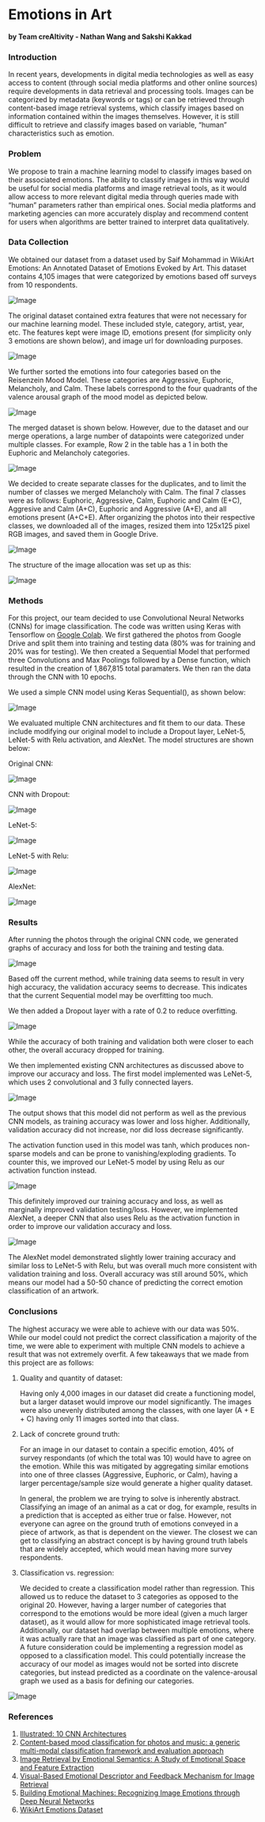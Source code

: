 # Emotions in Art
**by Team creAItivity - Nathan Wang and Sakshi Kakkad**

### Introduction
In recent years, developments in digital media technologies as well as easy access to content (through social media platforms and other online sources) require developments in data retrieval and processing tools. Images can be categorized by metadata (keywords or tags) or can be retrieved through content-based image retrieval systems, which classify images based on information contained within the images themselves. However, it is still difficult to retrieve and classify images based on variable, “human” characteristics such as emotion.  

### Problem
We propose to train a machine learning model to classify images based on their associated emotions. The ability to classify images in this way would be useful for social media platforms and image retrieval tools, as it would allow access to more relevant digital media through queries made with “human” parameters rather than empirical ones. Social media platforms and marketing agencies can more accurately display and recommend content for users when algorithms are better trained to interpret data qualitatively.  

### Data Collection
We obtained our dataset from a dataset used by Saif Mohammad in WikiArt Emotions: An Annotated Dataset of Emotions Evoked by Art. This dataset contains 4,105 images that were categorized by emotions based off surveys from 10 respondents. 

![Image](infographic.JPG)

The original dataset contained extra features that were not necessary for our machine learning model. These included style, category, artist, year, etc. The features kept were image ID, emotions present (for simplicity only 3 emotions are shown below), and image url for downloading purposes.

![Image](original_data.png)

We further sorted the emotions into four categories based on the Reisenzein Mood Model. These categories are Aggressive, Euphoric, Melancholy, and Calm. These labels correspond to the four quadrants of the valence arousal graph of the mood model as depicted below.

![Image](OriginalReisenzeinModel.png)

The merged dataset is shown below. However, due to the dataset and our merge operations, a large number of datapoints were categorized under multiple classes. For example, Row 2 in the table has a 1 in both the Euphoric and Melancholy categories.

![Image](data_sorted1.png)

We decided to create separate classes for the duplicates, and to limit the number of classes we merged Melancholy with Calm. The final 7 classes were as follows: Euphoric, Aggressive, Calm, Euphoric and Calm (E+C), Aggresive and Calm (A+C), Euphoric and Aggressive (A+E), and all emotions present (A+C+E). After organizing the photos into their respective classes, we downloaded all of the images, resized them into 125x125 pixel RGB images, and saved them in Google Drive. 

![Image](data_sorted2.png)

The structure of the image allocation was set up as this:

![Image](PhotoStructure.JPG)

### Methods
For this project, our team decided to use Convolutional Neural Networks (CNNs) for image classification. The code was written using Keras with Tensorflow on [Google Colab](https://colab.research.google.com/drive/1RVi2QEySIPyt_gGwJScBd_CXnIL-ghts?usp=sharing). We first gathered the photos from Google Drive and split them into training and testing data (80% was for training and 20% was for testing). We then created a Sequential Model that performed three Convolutions and Max Poolings followed by a Dense function, which resulted in the creation of 1,867,815 total paramaters. We then ran the data through the CNN with 10 epochs.

We used a simple CNN model using Keras Sequential(), as shown below:

![Image](CNN_1.JPG)

We evaluated multiple CNN architectures and fit them to our data. These include modifying our original model to include a Dropout layer, LeNet-5, LeNet-5 with Relu activation, and AlexNet. The model structures are shown below:

Original CNN:

![Image](cnn_summary.png)


CNN with Dropout:

![Image](dropout_summary.png)

LeNet-5:

![Image](lenet_summary.png)


LeNet-5 with Relu:

![Image](lenet_relu_summary.png)


AlexNet:

![Image](alexnet_summary.png)




### Results
After running the photos through the original CNN code, we generated graphs of accuracy and loss for both the training and testing data.

![Image](CNN_Output.JPG)

Based off the current method, while training data seems to result in very high accuracy, the validation accuracy seems to decrease. This indicates that the current Sequential model may be overfitting too much.

We then added a Dropout layer with a rate of 0.2 to reduce overfitting.

![Image](CNN_Dropout.JPG)

While the accuracy of both training and validation both were closer to each other, the overall accuracy dropped for training.

We then implemented existing CNN architectures as discussed above to improve our accuracy and loss. The first model implemented was LeNet-5, which uses 2 convolutional and 3 fully connected layers.

![Image](LeNet_results.png)

The output shows that this model did not perform as well as the previous CNN models, as training accuracy was lower and loss higher. Additionally, validation accuracy did not increase, nor did loss decrease significantly.

The activation function used in this model was tanh, which produces non-sparse models and can be prone to vanishing/exploding gradients. To counter this, we improved our LeNet-5 model by using Relu as our activation function instead.

![Image](LeNetRelu_results.png)

This definitely improved our training accuracy and loss, as well as marginally improved validation testing/loss. However, we implemented AlexNet, a deeper CNN that also uses Relu as the activation function in order to improve our validation accuracy and loss.

![Image](AlexNet_results.png)

The AlexNet model demonstrated slightly lower training accuracy and similar loss to LeNet-5 with Relu, but was overall much more consistent with validation training and loss. Overall accuracy was still around 50%, which means our model had a 50-50 chance of predicting the correct emotion classification of an artwork.



### Conclusions

The highest accuracy we were able to achieve with our data was 50%. While our model could not predict the correct classification a majority of the time, we were able to experiment with multiple CNN models to achieve a result that was not extremely overfit. A few takeaways that we made from this project are as follows:

1. Quality and quantity of dataset:

   Having only 4,000 images in our dataset did create a functioning model, but a larger dataset would improve our model significantly. The images were also unevenly distributed    among the classes, with one layer (A + E + C) having only 11 images sorted into that class.

2. Lack of concrete ground truth:

   For an image in our dataset to contain a specific emotion, 40% of survey respondants (of which the total was 10) would have to agree on the emotion. While this was mitigated    by aggregating similar emotions into one of three classes (Aggressive, Euphoric, or Calm), having a larger percentage/sample size would generate a higher quality dataset.
  
   In general, the problem we are trying to solve is inherently abstract. Classifying an image of an animal as a cat or dog, for example, results in a prediction that is            accepted as either true or false. However, not everyone can agree on the ground truth of emotions conveyed in a piece of artwork, as that is dependent on the viewer. The        closest we can get to classifying an abstract concept is by having ground truth labels that are widely accepted, which would mean having more survey respondents.

3. Classification vs. regression:

   We decided to create a classification model rather than regression. This allowed us to reduce the dataset to 3 categories as opposed to the original 20. However, having a        larger number of categories that correspond to the emotions would be more ideal (given a much larger dataset), as it would allow for more sophisticated image retrieval          tools. Additionally, our dataset had overlap between multiple emotions, where it was actually rare that an image was classified as part of one category. A future                consideration could be implementing a regression model as opposed to a classification model. This could potentially increase the accuracy of our model as images would not be    sorted into discrete categories, but instead predicted as a coordinate on the valence-arousal graph we used as a basis for defining our categories.
  
![Image](OriginalReisenzeinModel.png)


### References
1. [Illustrated: 10 CNN Architectures](https://towardsdatascience.com/illustrated-10-cnn-architectures-95d78ace614d)
2. [Content-based mood classification for photos and music: a generic multi-modal classification framework and evaluation approach](https://dl.acm.org/doi/abs/10.1145/1460096.1460114)
3. [Image Retrieval by Emotional Semantics: A Study of Emotional Space and Feature Extraction](https://ieeexplore.ieee.org/document/4274431)
4. [Visual-Based Emotional Descriptor and Feedback Mechanism for Image Retrieval](https://www.semanticscholar.org/paper/Visual-Based-Emotional-Descriptor-and-Feedback-for-Yoo/1c53645d05e5b5bce6ca87fbe4f20c3397bc1f27)
5. [Building Emotional Machines: Recognizing Image Emotions through Deep Neural Networks](https://arxiv.org/pdf/1705.07543.pdf)
6. [WikiArt Emotions Dataset](http://saifmohammad.com/WebPages/wikiartemotions.html)
